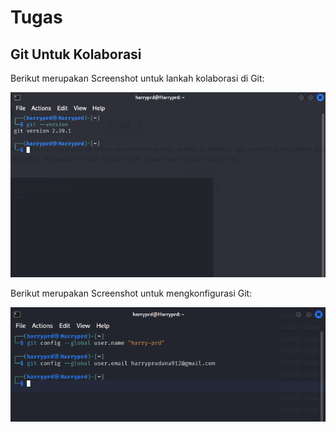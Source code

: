 # Tugas
## Git Untuk Kolaborasi
Berikut merupakan Screenshot untuk lankah kolaborasi di Git:

![alt text](https://github.com/harry-prd/tekn-cloud-computing/blob/master/minggu-01/gambar-01.png "Cek Git Version")


Berikut merupakan Screenshot untuk mengkonfigurasi Git:

![alt text](https://github.com/harry-prd/tekn-cloud-computing/blob/master/minggu-01/gambar-02.png "Konfigurasi Email dan Username GitHub")